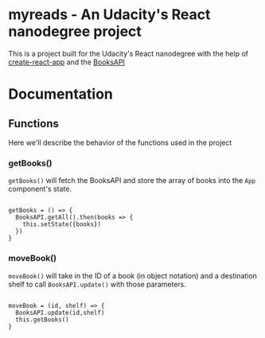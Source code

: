 # myreads - An Udacity's React nanodegree project

This is a project built for the Udacity's React nanodegree with the help of [create-react-app](https://github.com/facebookincubator/create-react-app) and the [BooksAPI](https://github.com/udacity/reactnd-project-myreads-starter)

# Documentation

## Functions

Here we'll describe the behavior of the functions used in the project

###  getBooks()

`getBooks()` will fetch the BooksAPI and store the array of books into the `App` component's state.


```

getBooks = () => {
  BooksAPI.getAll().then(books => {
    this.setState({books})
  })
}
```

### moveBook()

`moveBook()` will take in the ID of a book (in object notation) and a destination shelf to call `BooksAPI.update()` with those parameters.


```

moveBook = (id, shelf) => {
  BooksAPI.update(id,shelf)
  this.getBooks()
}
```
